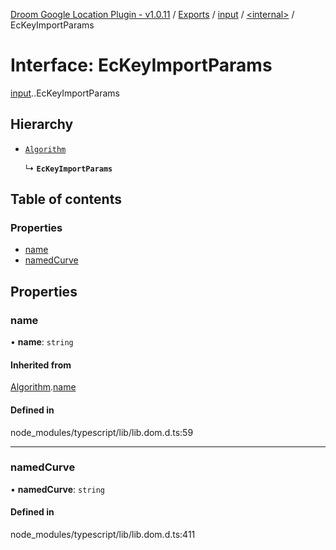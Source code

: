 [Droom Google Location Plugin - v1.0.11](../README.md) / [Exports](../modules.md) / [input](../modules/input.md) / [<internal\>](../modules/input._internal_.md) / EcKeyImportParams

# Interface: EcKeyImportParams

[input](../modules/input.md).[<internal>](../modules/input._internal_.md).EcKeyImportParams

## Hierarchy

- [`Algorithm`](input._internal_.Algorithm.md)

  ↳ **`EcKeyImportParams`**

## Table of contents

### Properties

- [name](input._internal_.EcKeyImportParams.md#name)
- [namedCurve](input._internal_.EcKeyImportParams.md#namedcurve)

## Properties

### name

• **name**: `string`

#### Inherited from

[Algorithm](input._internal_.Algorithm.md).[name](input._internal_.Algorithm.md#name)

#### Defined in

node_modules/typescript/lib/lib.dom.d.ts:59

___

### namedCurve

• **namedCurve**: `string`

#### Defined in

node_modules/typescript/lib/lib.dom.d.ts:411
